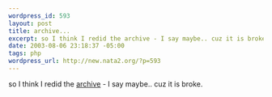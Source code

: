 ```yaml
--- 
wordpress_id: 593
layout: post
title: archive...
excerpt: so I think I redid the archive - I say maybe.. cuz it is broke.
date: 2003-08-06 23:18:37 -05:00
tags: php
wordpress_url: http://new.nata2.org/?p=593
---
```

so I think I redid the <a href="archive.php">archive</a> - I say maybe.. cuz it is broke.
